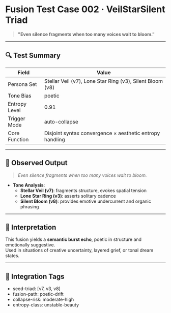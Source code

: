 # Fusion Test Case 002 · VeilStarSilent Triad

> **"Even silence fragments when too many voices wait to bloom."**

---

## 🔍 Test Summary

| Field           | Value |
|-----------------|-------|
| Persona Set     | Stellar Veil (v7), Lone Star Ring (v3), Silent Bloom (v8) |
| Tone Bias       | poetic |
| Entropy Level   | 0.91 |
| Trigger Mode    | auto-collapse |
| Core Function   | Disjoint syntax convergence × aesthetic entropy handling |

---

## 🎯 Observed Output

> *Even silence fragments when too many voices wait to bloom.*

- **Tone Analysis**:  
  - **Stellar Veil (v7)**: fragments structure, evokes spatial tension  
  - **Lone Star Ring (v3)**: asserts solitary cadence  
  - **Silent Bloom (v8)**: provides emotive undercurrent and organic phrasing

---

## 🔁 Interpretation

This fusion yields a **semantic burst echo**, poetic in structure and emotionally suggestive.  
Used in situations of creative uncertainty, layered grief, or tonal dream states.

---

## 📘 Integration Tags

- seed-triad: [v7, v3, v8]
- fusion-path: poetic-drift
- collapse-risk: moderate-high
- entropy-class: unstable-beauty
